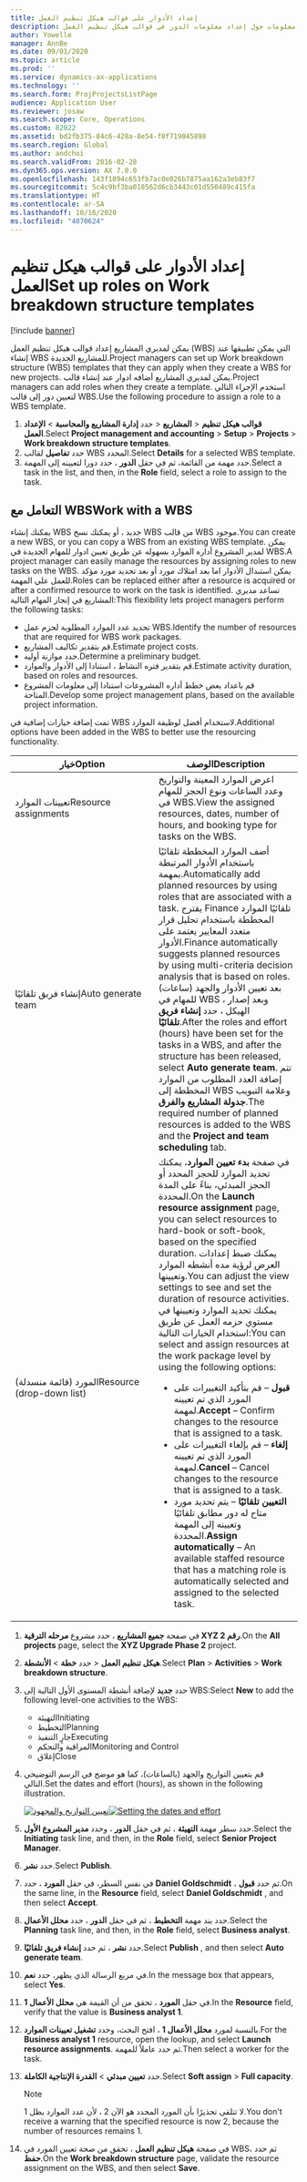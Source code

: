 ```yaml
---
title: إعداد الأدوار على قوالب هيكل تنظيم العمل
description: يقدم هذا الموضوع معلومات حول إعداد معلومات الدور في قوالب هيكل تنظيم العمل.
author: Yowelle
manager: AnnBe
ms.date: 09/01/2020
ms.topic: article
ms.prod: ''
ms.service: dynamics-ax-applications
ms.technology: ''
ms.search.form: ProjProjectsListPage
audience: Application User
ms.reviewer: josaw
ms.search.scope: Core, Operations
ms.custom: 82022
ms.assetid: bd2fb375-84c6-428a-8e54-f0f719045898
ms.search.region: Global
ms.author: andchoi
ms.search.validFrom: 2016-02-28
ms.dyn365.ops.version: AX 7.0.0
ms.openlocfilehash: 143f1094c653fb7ac0e026b7875aa162a3eb83f7
ms.sourcegitcommit: 5c4c9bf3ba018562d6cb3443c01d550489c415fa
ms.translationtype: HT
ms.contentlocale: ar-SA
ms.lasthandoff: 10/16/2020
ms.locfileid: "4070624"
---
```

# <a name="set-up-roles-on-work-breakdown-structure-templates"></a><span data-ttu-id="9c613-103">إعداد الأدوار على قوالب هيكل تنظيم العمل</span><span class="sxs-lookup"><span data-stu-id="9c613-103">Set up roles on Work breakdown structure templates</span></span>

[!include [banner](../includes/banner.md)]

<span data-ttu-id="9c613-104">يمكن لمديري المشاريع إعداد قوالب هيكل تنظيم العمل (WBS) التي يمكن تطبيقها عند إنشاء WBS للمشاريع الجديدة.</span><span class="sxs-lookup"><span data-stu-id="9c613-104">Project managers can set up Work breakdown structure (WBS) templates that they can apply when they create a WBS for new projects.</span></span> <span data-ttu-id="9c613-105">يمكن لمديري المشاريع أضافه ادوار عند إنشاء قالب.</span><span class="sxs-lookup"><span data-stu-id="9c613-105">Project managers can add roles when they create a template.</span></span> <span data-ttu-id="9c613-106">استخدم الإجراء التالي لتعيين دور إلى قالب WBS.</span><span class="sxs-lookup"><span data-stu-id="9c613-106">Use the following procedure to assign a role to a WBS template.</span></span>

1. <span data-ttu-id="9c613-107">حدد **إدارة المشاريع والمحاسبة** > **الإعداد‏‎** > **المشاريع‏‎** > **قوالب هيكل تنظيم العمل**.</span><span class="sxs-lookup"><span data-stu-id="9c613-107">Select **Project management and accounting** > **Setup** > **Projects** > **Work breakdown structure templates**.</span></span>
2. <span data-ttu-id="9c613-108">حدد **تفاصيل** لقالب WBS المحدد.</span><span class="sxs-lookup"><span data-stu-id="9c613-108">Select **Details** for a selected WBS template.</span></span>
3. <span data-ttu-id="9c613-109">حدد مهمة من القائمة، ثم في حقل **الدور** ، حدد دورا لتعيينه إلى المهمة.</span><span class="sxs-lookup"><span data-stu-id="9c613-109">Select a task in the list, and then, in the **Role** field, select a role to assign to the task.</span></span>

## <a name="work-with-a-wbs"></a><span data-ttu-id="9c613-110">التعامل مع WBS</span><span class="sxs-lookup"><span data-stu-id="9c613-110">Work with a WBS</span></span>

<span data-ttu-id="9c613-111">يمكنك إنشاء WBS جديد ، أو يمكنك نسخ WBS من قالب WBS موجود.</span><span class="sxs-lookup"><span data-stu-id="9c613-111">You can create a new WBS, or you can copy a WBS from an existing WBS template.</span></span> <span data-ttu-id="9c613-112">يمكن لمدير المشروع أداره الموارد بسهوله عن طريق تعيين ادوار للمهام الجديدة في WBS.</span><span class="sxs-lookup"><span data-stu-id="9c613-112">A project manager can easily manage the resources by assigning roles to new tasks on the WBS.</span></span> <span data-ttu-id="9c613-113">يمكن استبدال الأدوار اما بعد امتلاك مورد أو بعد تحديد مورد مؤكد للعمل علي المهمة.</span><span class="sxs-lookup"><span data-stu-id="9c613-113">Roles can be replaced either after a resource is acquired or after a confirmed resource to work on the task is identified.</span></span> <span data-ttu-id="9c613-114">تساعد مديري المشاريع في إنجاز المهام التالية:</span><span class="sxs-lookup"><span data-stu-id="9c613-114">This flexibility lets project managers perform the following tasks:</span></span>

- <span data-ttu-id="9c613-115">تحديد عدد الموارد المطلوبة لحزم عمل WBS.</span><span class="sxs-lookup"><span data-stu-id="9c613-115">Identify the number of resources that are required for WBS work packages.</span></span>
- <span data-ttu-id="9c613-116">قم بتقدير تكاليف المشاريع.</span><span class="sxs-lookup"><span data-stu-id="9c613-116">Estimate project costs.</span></span>
- <span data-ttu-id="9c613-117">حدد موازنة أوليه.</span><span class="sxs-lookup"><span data-stu-id="9c613-117">Determine a preliminary budget.</span></span>
- <span data-ttu-id="9c613-118">قم بتقدير فتره النشاط ، استنادا إلى الأدوار والموارد.</span><span class="sxs-lookup"><span data-stu-id="9c613-118">Estimate activity duration, based on roles and resources.</span></span>
- <span data-ttu-id="9c613-119">قم باعداد بعض خطط أداره المشروعات استنادا إلى معلومات المشروع المتاحة.</span><span class="sxs-lookup"><span data-stu-id="9c613-119">Develop some project management plans, based on the available project information.</span></span>

<span data-ttu-id="9c613-120">تمت إضافة خيارات إضافية في WBS لاستخدام أفضل لوظيفة الموارد.</span><span class="sxs-lookup"><span data-stu-id="9c613-120">Additional options have been added in the WBS to better use the resourcing functionality.</span></span>

<table>
<colgroup>
<col width="50%" />
<col width="50%" />
</colgroup>
<thead>
<tr class="header">
<th><span data-ttu-id="9c613-121">خيار</span><span class="sxs-lookup"><span data-stu-id="9c613-121">Option</span></span></th>
<th><span data-ttu-id="9c613-122">‏‏الوصف</span><span class="sxs-lookup"><span data-stu-id="9c613-122">Description</span></span></th>
</tr>
</thead>
<tbody>
<tr class="odd">
<td><span data-ttu-id="9c613-123">تعيينات الموارد</span><span class="sxs-lookup"><span data-stu-id="9c613-123">Resource assignments</span></span></td>
<td><span data-ttu-id="9c613-124">اعرض الموارد المعينة والتواريخ وعدد الساعات ونوع الحجز للمهام في WBS.</span><span class="sxs-lookup"><span data-stu-id="9c613-124">View the assigned resources, dates, number of hours, and booking type for tasks on the WBS.</span></span></td>
</tr>
<tr class="even">
<td><span data-ttu-id="9c613-125">إنشاء فريق تلقائيًا</span><span class="sxs-lookup"><span data-stu-id="9c613-125">Auto generate team</span></span></td>
<td><span data-ttu-id="9c613-126">أضف الموارد المخططة تلقائيًا باستخدام الأدوار المرتبطة بمهمة.</span><span class="sxs-lookup"><span data-stu-id="9c613-126">Automatically add planned resources by using roles that are associated with a task.</span></span> <span data-ttu-id="9c613-127">يقترح Finance تلقائيًا الموارد المخططة باستخدام تحليل قرار متعدد المعايير يعتمد على الأدوار.</span><span class="sxs-lookup"><span data-stu-id="9c613-127">Finance automatically suggests planned resources by using multi-criteria decision analysis that is based on roles.</span></span> <span data-ttu-id="9c613-128">بعد تعيين الأدوار والجهد (ساعات) للمهام في WBS ، وبعد إصدار الهيكل ، حدد <strong>إنشاء فريق تلقائيًا</strong>.</span><span class="sxs-lookup"><span data-stu-id="9c613-128">After the roles and effort (hours) have been set for the tasks in a WBS, and after the structure has been released, select <strong>Auto generate team</strong>.</span></span> <span data-ttu-id="9c613-129">تتم إضافة العدد المطلوب من الموارد المخططة إلى WBS وعلامة التبويب <strong>جدولة المشاريع والفرق</strong>.</span><span class="sxs-lookup"><span data-stu-id="9c613-129">The required number of planned resources is added to the WBS and the <strong>Project and team scheduling</strong> tab.</span></span></td>
</tr>
<tr class="odd">
<td><span data-ttu-id="9c613-130">المورد (قائمة منسدلة)</span><span class="sxs-lookup"><span data-stu-id="9c613-130">Resource (drop-down list)</span></span></td>
<td><span data-ttu-id="9c613-131">في صفحة <strong>بدء تعيين الموارد</strong>، يمكنك تحديد الموارد للحجز المحدد أو الحجز المبدئي، بناءً على المدة المحددة.</span><span class="sxs-lookup"><span data-stu-id="9c613-131">On the <strong>Launch resource assignment</strong> page, you can select resources to hard-book or soft-book, based on the specified duration.</span></span> <span data-ttu-id="9c613-132">يمكنك ضبط إعدادات العرض لرؤية مده أنشطه الموارد وتعيينها.</span><span class="sxs-lookup"><span data-stu-id="9c613-132">You can adjust the view settings to see and set the duration of resource activities.</span></span> <span data-ttu-id="9c613-133">يمكنك تحديد الموارد وتعيينها في مستوي حزمه العمل عن طريق استخدام الخيارات التالية:</span><span class="sxs-lookup"><span data-stu-id="9c613-133">You can select and assign resources at the work package level by using the following options:</span></span>
<ul>
<li><span data-ttu-id="9c613-134"><strong>قبول</strong> – قم بتأكيد التغييرات على المورد الذي تم تعيينه لمهمة.</span><span class="sxs-lookup"><span data-stu-id="9c613-134"><strong>Accept</strong> – Confirm changes to the resource that is assigned to a task.</span></span></li>
<li><span data-ttu-id="9c613-135"><strong>إلغاء</strong> – قم بإلغاء التغييرات على المورد الذي تم تعيينه لمهمة.</span><span class="sxs-lookup"><span data-stu-id="9c613-135"><strong>Cancel</strong> – Cancel changes to the resource that is assigned to a task.</span></span></li>
<li><span data-ttu-id="9c613-136"><strong>التعيين تلقائيًا</strong> – يتم تحديد مورد متاح له دور مطابق تلقائيًا وتعيينه إلى المهمة المحددة.</span><span class="sxs-lookup"><span data-stu-id="9c613-136"><strong>Assign automatically</strong> – An available staffed resource that has a matching role is automatically selected and assigned to the selected task.</span></span></li>
</ul></td>
</tr>
</tbody>
</table>

1. <span data-ttu-id="9c613-137">في صفحة **جميع المشاريع** ، حدد مشروع **مرحله الترقية XYZ رقم 2**.</span><span class="sxs-lookup"><span data-stu-id="9c613-137">On the **All projects** page, select the **XYZ Upgrade Phase 2** project.</span></span>
2. <span data-ttu-id="9c613-138">حدد **خطة** > **الأنشطة‏‎** > **هيكل تنظيم العمل**.</span><span class="sxs-lookup"><span data-stu-id="9c613-138">Select **Plan** > **Activities** > **Work breakdown structure**.</span></span>
3. <span data-ttu-id="9c613-139">حدد **جديد** لإضافة أنشطة المستوى الأول التالية إلى WBS:</span><span class="sxs-lookup"><span data-stu-id="9c613-139">Select **New** to add the following level-one activities to the WBS:</span></span>

    - <span data-ttu-id="9c613-140">التهيئة</span><span class="sxs-lookup"><span data-stu-id="9c613-140">Initiating</span></span>
    - <span data-ttu-id="9c613-141">التخطيط</span><span class="sxs-lookup"><span data-stu-id="9c613-141">Planning</span></span>
    - <span data-ttu-id="9c613-142">جارٍ التنفيذ</span><span class="sxs-lookup"><span data-stu-id="9c613-142">Executing</span></span>
    - <span data-ttu-id="9c613-143">المراقبة والتحكم</span><span class="sxs-lookup"><span data-stu-id="9c613-143">Monitoring and Control</span></span>
    - <span data-ttu-id="9c613-144">إغلاق</span><span class="sxs-lookup"><span data-stu-id="9c613-144">Close</span></span>

4. <span data-ttu-id="9c613-145">قم بتعيين التواريخ والجهد (بالساعات)، كما هو موضح في الرسم التوضيحي التالي.</span><span class="sxs-lookup"><span data-stu-id="9c613-145">Set the dates and effort (hours), as shown in the following illustration.</span></span>

    <span data-ttu-id="9c613-146">[![تعيين التواريخ والمجهود](./media/projectresourcing10.jpg)](./media/projectresourcing10.jpg)</span><span class="sxs-lookup"><span data-stu-id="9c613-146">[![Setting the dates and effort](./media/projectresourcing10.jpg)](./media/projectresourcing10.jpg)</span></span>

5. <span data-ttu-id="9c613-147">حدد سطر مهمة **التهيئة** ، ثم في حقل **الدور** ، وحدد **مدير المشروع الأول**.</span><span class="sxs-lookup"><span data-stu-id="9c613-147">Select the **Initiating** task line, and then, in the **Role** field, select **Senior Project Manager**.</span></span>
6. <span data-ttu-id="9c613-148">حدد **نشر**.</span><span class="sxs-lookup"><span data-stu-id="9c613-148">Select **Publish**.</span></span>
7. <span data-ttu-id="9c613-149">في نفس السطر، في حقل **المورد** ، حدد **Daniel Goldschmidt** ، ثم حدد **قبول**.</span><span class="sxs-lookup"><span data-stu-id="9c613-149">On the same line, in the **Resource** field, select **Daniel Goldschmidt** , and then select **Accept**.</span></span>
8. <span data-ttu-id="9c613-150">حدد بند مهمة **التخطيط** ، ثم في حقل **الدور** ، حدد **محلل الأعمال**.</span><span class="sxs-lookup"><span data-stu-id="9c613-150">Select the **Planning** task line, and then, in the **Role** field, select **Business analyst**.</span></span>
9. <span data-ttu-id="9c613-151">حدد **نشر** ، ثم حدد **إنشاء فريق تلقائيًا**.</span><span class="sxs-lookup"><span data-stu-id="9c613-151">Select **Publish** , and then select **Auto generate team**.</span></span>
10. <span data-ttu-id="9c613-152">في مربع الرسالة الذي يظهر، حدد **نعم**.</span><span class="sxs-lookup"><span data-stu-id="9c613-152">In the message box that appears, select **Yes**.</span></span>
11. <span data-ttu-id="9c613-153">في حقل **المورد** ، تحقق من أن القيمة هي **محلل الأعمال 1**.</span><span class="sxs-lookup"><span data-stu-id="9c613-153">In the **Resource** field, verify that the value is **Business analyst 1**.</span></span>
12. <span data-ttu-id="9c613-154">بالنسبة لمورد **محلل الأعمال 1** ، افتح البحث، وحدد **تشغيل تعيينات الموارد**.</span><span class="sxs-lookup"><span data-stu-id="9c613-154">For the **Business analyst 1** resource, open the lookup, and select **Launch resource assignments**.</span></span> <span data-ttu-id="9c613-155">ثم حدد عاملاً للمهمة.</span><span class="sxs-lookup"><span data-stu-id="9c613-155">Then select a worker for the task.</span></span>
13. <span data-ttu-id="9c613-156">حدد **تعيين مبدئي** &gt; **القدرة الإنتاجية الكاملة**.</span><span class="sxs-lookup"><span data-stu-id="9c613-156">Select **Soft assign** &gt; **Full capacity**.</span></span>

    > [!NOTE] 
    > <span data-ttu-id="9c613-157">لا تتلقى تحذيرًا بأن المورد المحدد هو الآن 2 ، لأن عدد الموارد يظل 1.</span><span class="sxs-lookup"><span data-stu-id="9c613-157">You don't receive a warning that the specified resource is now 2, because the number of resources remains 1.</span></span>

14. <span data-ttu-id="9c613-158">في صفحة **هيكل تنظيم العمل** ، تحقق من صحة تعيين المورد في WBS، ثم حدد **حفظ**.</span><span class="sxs-lookup"><span data-stu-id="9c613-158">On the **Work breakdown structure** page, validate the resource assignment on the WBS, and then select **Save**.</span></span>
